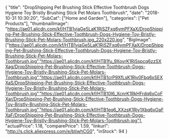 {
	"title": "DropShipping Pet Brushing Stick Effective Toothbrush Dogs Hygiene Toy Bristly Brushing Stick Pet Molars Toothbrush",
	"date": "2018-10-31 10:30:20",
	"SubCat": ["Home and Garden"],
	"categories": ["Pet Products"],
	"thumbnailImage": "https://ae01.alicdn.com/kf/HTB1vjaGe5LaK1RjSZFxq6ymPFXaX/DropShipping-Pet-Brushing-Stick-Effective-Toothbrush-Dogs-Hygiene-Toy-Bristly-Brushing-Stick-Pet-Molars-Toothbrush.jpg_220x220.jpg",
	"BigImage": ["https://ae01.alicdn.com/kf/HTB1vjaGe5LaK1RjSZFxq6ymPFXaX/DropShipping-Pet-Brushing-Stick-Effective-Toothbrush-Dogs-Hygiene-Toy-Bristly-Brushing-Stick-Pet-Molars-Toothbrush.jpg","https://ae01.alicdn.com/kf/HTB1fu_9XovrK1RjSspcq6zzSXXag/DropShipping-Pet-Brushing-Stick-Effective-Toothbrush-Dogs-Hygiene-Toy-Bristly-Brushing-Stick-Pet-Molars-Toothbrush.jpg","https://ae01.alicdn.com/kf/HTB1crP9XfLsK1Rjy0Fbq6xSEXXaS/DropShipping-Pet-Brushing-Stick-Effective-Toothbrush-Dogs-Hygiene-Toy-Bristly-Brushing-Stick-Pet-Molars-Toothbrush.jpg","https://ae01.alicdn.com/kf/HTB10I6_XcnrK1RkHFrdq6xCoFXar/DropShipping-Pet-Brushing-Stick-Effective-Toothbrush-Dogs-Hygiene-Toy-Bristly-Brushing-Stick-Pet-Molars-Toothbrush.jpg","https://ae01.alicdn.com/kf/HTB1eq6_XXzsK1Rjy1Xbq6xOaFXaF/DropShipping-Pet-Brushing-Stick-Effective-Toothbrush-Dogs-Hygiene-Toy-Bristly-Brushing-Stick-Pet-Molars-Toothbrush.jpg"],
	"actualPrice": 1.18,
	"comparePrice": 1.59,
	"linkurl": "http://s.click.aliexpress.com/e/btiwhCG0",
	"inStock": 94
}
